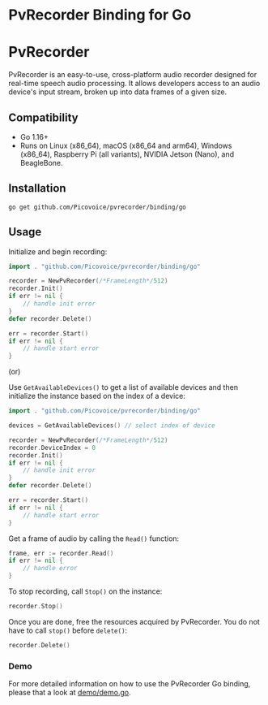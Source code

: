 # PvRecorder Binding for Go

# PvRecorder

PvRecorder is an easy-to-use, cross-platform audio recorder designed for real-time speech audio processing. It allows developers access to an audio device's input
stream, broken up into data frames of a given size.

## Compatibility

- Go 1.16+
- Runs on Linux (x86_64), macOS (x86_64 and arm64), Windows (x86_64), Raspberry Pi (all variants), NVIDIA Jetson (Nano), and BeagleBone.

## Installation

```console
go get github.com/Picovoice/pvrecorder/binding/go
```

## Usage

Initialize and begin recording:

```go
import . "github.com/Picovoice/pvrecorder/binding/go"

recorder = NewPvRecorder(/*FrameLength*/512)
recorder.Init()
if err != nil {
    // handle init error
}
defer recorder.Delete()

err = recorder.Start()
if err != nil {
    // handle start error
}
```

(or)

Use `GetAvailableDevices()` to get a list of available devices and then initialize the instance based on the index of a device:

```go
import . "github.com/Picovoice/pvrecorder/binding/go"

devices = GetAvailableDevices() // select index of device

recorder = NewPvRecorder(/*FrameLength*/512)
recorder.DeviceIndex = 0
recorder.Init()
if err != nil {
    // handle init error
}
defer recorder.Delete()

err = recorder.Start()
if err != nil {
    // handle start error
}
```

Get a frame of audio by calling the `Read()` function:

```go
frame, err := recorder.Read()
if err != nil {
    // handle error
}
```

To stop recording, call `Stop()` on the instance:

```go
recorder.Stop()
```

Once you are done, free the resources acquired by PvRecorder. You do not have to call `stop()` before `delete()`:

```go
recorder.Delete()
```

### Demo

For more detailed information on how to use the PvRecorder Go binding, please that a look at [demo/demo.go](../../demo/go/demo.go).
